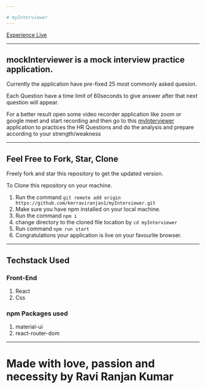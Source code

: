 ```yaml
---

# myInterviewer
---
```

[Experience Live](https://myinterviewer.netlify.app/)

---

## mockInterviewer is a mock interview practice application.

Currently the application have pre-fixed 25 most commonly asked quesion.

Each Question have a time limit of 60seconds to give answer after that next question will appear.

For a better result open some video recorder application like zoom or google meet and start recording and then go to this [myInterviewer](https://myinterviewer.netlify.app/) application to practices the HR Questions and do the analysis and prepare according to your strength/weakness

---

## Feel Free to Fork, Star, Clone
  
  Freely fork and star this repository to get the updated version.
  
  To Clone this repository on your machine.
  
  1.   Run the command ``git remote add origin https://github.com/kmrraviranjan1/myInterviewer.git ``
  2.   Make sure you have npm installed on your local machine.
  3.   Run the command ``npm i``
  4.   change directory to the cloned file location by ``cd myInterviewer``
  5.   Run command ``npm run start``
  6.   Congratulations your application is live on your favourite browser.

---

## Techstack Used

  ### Front-End
  1.  React
  2.  Css
  
  ### npm Packages used
  
  1. material-ui
  2. react-router-dom
  
---

# Made with love, passion and necessity by Ravi Ranjan Kumar






